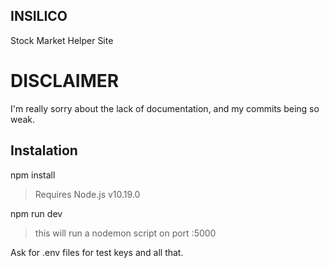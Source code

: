## INSILICO

Stock Market Helper Site

# DISCLAIMER

I'm really sorry about the lack of documentation, and my commits being so weak.

## Instalation

npm install

> Requires Node.js v10.19.0

npm run dev

> this will run a nodemon script on port :5000

Ask for .env files for test keys and all that.
